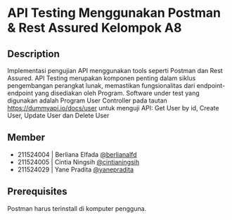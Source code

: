 # API Testing Menggunakan Postman & Rest Assured Kelompok A8
## Description

Implementasi pengujian API menggunakan tools seperti Postman dan Rest Assured. API Testing merupakan komponen penting dalam siklus pengembangan perangkat lunak, memastikan fungsionalitas dari endpoint-endpoint yang disediakan oleh Program. Software under test yang digunakan adalah Program User Controller pada tautan https://dummyapi.io/docs/user untuk menguji API: Get User by id, Create User, Update User dan Delete User

## Member

- 211524004 | Berliana Elfada [@berlianalfd](https://github.com/berlianalfd)
- 211524005 | Cintia Ningsih [@cintianingsih](https://github.com/cintianingsih)
- 211524029 | Yane Pradita [@yanepradita](https://github.com/yanepradita)

## Prerequisites

Postman harus terinstall di komputer pengguna.
